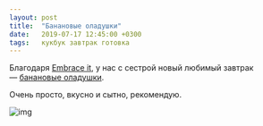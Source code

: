 ```yaml
---
layout: post
title:  "Банановые оладушки"
date:   2019-07-17 12:45:00 +0300
tags: 	кукбук завтрак готовка
---
```


Благодаря [Embrace it](https://vk.com/id459150342), у нас с сестрой новый любимый завтрак — [банановые оладушки](https://docs.google.com/document/d/1uPAwCRPoZFogpuAVx76cErwqtQBkeEJbxAhNeXYB2LA/edit?usp=sharing).

Очень просто, вкусно и сытно, рекомендую. 

![img]({{site.url}}/assets/post_covers/banana-oatmeal-pancakes.jpg)